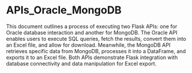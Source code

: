 # APIs_Oracle_MongoDB

This document outlines a process of executing two Flask APIs: one for Oracle database interaction and another for MongoDB. The Oracle API enables users to execute SQL queries, fetch the results, convert them into an Excel file, and allow for download. Meanwhile, the MongoDB API retrieves specific data from MongoDB, processes it into a DataFrame, and exports it to an Excel file. Both APIs demonstrate Flask integration with database connectivity and data manipulation for Excel export.
